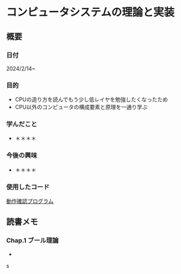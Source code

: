 # コンピュータシステムの理論と実装

## 概要

### 日付

2024/2/14~

### 目的

- CPUの造り方を読んでもう少し低レイヤを勉強したくなったため
- CPU以外のコンピュータの構成要素と原理を一通り学ぶ

### 学んだこと

- ＊＊＊＊

### 今後の興味

- ＊＊＊＊

### 使用したコード

[動作確認プログラム](computer_science/how_to_create_cpu/arduino)

## 読書メモ

### Chap.1 ブール理論

-  
s
